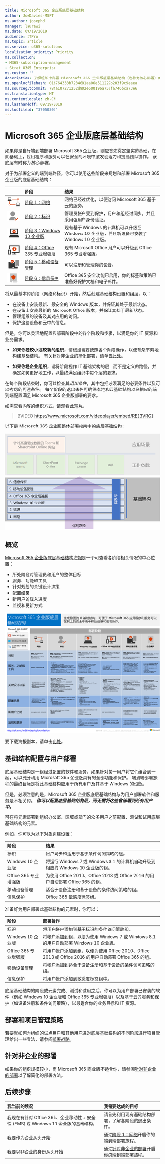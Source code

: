 ```yaml
---
title: Microsoft 365 企业版底层基础结构
author: JoeDavies-MSFT
ms.author: josephd
manager: laurawi
ms.date: 09/19/2019
audience: ITPro
ms.topic: article
ms.service: o365-solutions
localization_priority: Priority
ms.collection:
- M365-subscription-management
- Strat_O365_Enterprise
ms.custom: ''
description: 了解组织中部署 Microsoft 365 企业版底层基础结构（也称为核心部署）的主要阶段。
ms.openlocfilehash: 016764333b7234681aa06e511227b203f9c9eaea
ms.sourcegitcommit: 78fa107271252d902e600196a75cfa746bca73e6
ms.translationtype: HT
ms.contentlocale: zh-CN
ms.lasthandoff: 09/19/2019
ms.locfileid: "37050303"
---
```

# <a name="microsoft-365-enterprise-foundation-infrastructure"></a>Microsoft 365 企业版底层基础结构

如果你是自行端到端部署 Microsoft 365 企业版，则应首先奠定坚实的基础，在此基础上，应用程序和服务可以在安全的环境中激发创造力和提高团队协作。 该底层有时称为*核心部署*。

对于为部署定义的端到端路径，你可以使用这些阶段来规划和部署 Microsoft 365 企业版的底层基础结构：

| | 阶段 | 结果 |
|:-------|:-----|:-----|
|![](./media/deploy-foundation-infrastructure/networking_icon-small.png)|[阶段 1：网络](networking-infrastructure.md)| 网络已经过优化，以便访问 Microsoft 365 基于云的服务。 |
|![](./media/deploy-foundation-infrastructure/identity_icon-small.png)|[阶段 2：标识](identity-infrastructure.md)| 管理员帐户受到保护，用户和组经过同步，并且采用强用户身份验证。 |
|![](./media/deploy-foundation-infrastructure/win10enterprise_icon-small.png)|[阶段 3：Windows 10 企业版](windows10-infrastructure.md)| 现有基于 Windows 的计算机可以升级至 Windows 10 企业版，并且新设备已安装了 Windows 10 企业版。 |
|![](./media/deploy-foundation-infrastructure/O365proplus_icon-small.png)|[阶段 4：Office 365 专业增强版](office365proplus-infrastructure.md)| 现有 Microsoft Office 用户可以升级到 Office 365 专业增强版。 |
|![](./media/deploy-foundation-infrastructure/mobiledevicemgmt_icon-small.png)|[阶段 5：移动设备管理](mobility-infrastructure.md)| 可以注册和管理你的设备。 |
|![](./media/deploy-foundation-infrastructure/infoprotection_icon-small.png)|[阶段 6：信息保护](infoprotect-infrastructure.md)| Office 365 安全功能已启用，你的标签和策略已准备好保护文档和电子邮件。 |

将从最基本的阶段（网络和标识）开始，然后创建基础结构设置和组层，以：

- 在设备上安装最新、最安全的 Windows 版本，并保证其处于最新状态。
- 在设备上安装最新的 Microsoft Office 版本，并保证其处于最新状态。
- 管理组织的设备及其对应用的访问。
- 保护这些设备和云中的信息。

但是，你可以灵活地配置和部署阶段中的各个阶段和步骤，以满足你的 IT 资源和业务需求。

- **如果你是较小或较新的组织**，请根据需要按照各个阶段操作，以便有条不紊地构建基础结构。 有关针对非企业的简化部署，请单击[此处](deploy-foundation-infrastructure-non-enterprises.md)。

-  **如果你是企业组织**，请将阶段视作 IT 基础架构的层，而不是定义的路径，并确定如何更好地工作，以最终满足组织中每个层的要求。

在每个阶段结束时，你可以检查其*退出条件*，其中包括必须满足的必要条件以及可以考虑的可选条件。 每个阶段的退出条件可确保本地和云基础结构以及相应的端到端配置满足 Microsoft 365 企业版部署的要求。

如需查看内容的组织方式，请观看此短片。

> [!VIDEO https://www.microsoft.com/videoplayer/embed/RE23VRG]

以下是 Microsoft 365 企业版整体部署指南中的底层基础结构：

![](./media/deploy-foundation-infrastructure/m365-deploy-content-arch-foundation.png)

## <a name="at-a-glance"></a>概览

[Microsoft 365 企业版底层基础结构海报](media/deploy-foundation-infrastructure/Microsoft365EnterpriseFoundInfra.pdf)是一个可查看各阶段相关情况的中心位置：

- 所处阶段对管理员和用户的整体目标
- 服务、功能和工具
- 针对规划的关键设计决策
- 配置结果
- 新用户的载入进度
- 监视和更新方式

[![Microsoft 365 企业版基础结构海报图像](./media/deploy-foundation-infrastructure/Microsoft365EnterpriseFoundInfra.png)](media/deploy-foundation-infrastructure/Microsoft365EnterpriseFoundInfra.pdf)

要下载海报副本，请单击[此处](https://github.com/MicrosoftDocs/microsoft-365-docs/raw/public/microsoft-365/enterprise/media/deploy-foundation-infrastructure/Microsoft365EnterpriseFoundInfra.pdf)。


## <a name="infrastructure-configuration-vs-user-rollout"></a>基础结构配置与用户部署

底层基础结构是一组经过配置的软件和服务，如果针对某一用户将它们组合到一起，可以充分利用 Microsoft 365 企业版具有的全部功能和保护。 端到端部署旅程的最终目标是将此基础结构应用于所有用户及其基于 Windows 的设备。 

但是，必须注意的是，Microsoft 365 企业版底层基础结构与为用户部署软件和服务是不相关的。 ***你可以配置底层基础结构层，而无需将这些曾部署到所有用户中。***

可在将元素部署到组织办公室、区域或部门的众多用户之前配置、测试和试用底层基础结构的元素。

例如，你可以为以下对象创建设置：

| 阶段 | 结果 |
|:-------|:-----|
| 标识 | 帐户同步和适用于基于条件访问策略的组。 |
| Windows 10 企业版 | 将运行 Windows 7 或 Windows 8.1 的计算机自动升级到相应的 Windows 10 企业版的组。 |
| Office 365 专业增强版 | 为使用 Office 2010、Office 2013 或 Office 2016 的用户自动部署 Office 365 的组。 |
| 移动设备管理 | 适合于设备注册和基于设备的条件访问策略的组。 |
| 信息保护 | Office 365 敏感度标签组。 |

准备好为用户部署此基础结构的元素时，你可以：

| 阶段 | 部署操作 |
|:-------|:-----|
| 标识 | 将用户帐户添加到基于标识的条件访问策略组。 |
| Windows 10 企业版 | 将帐户添加到组，以便为使用 Windows 7 或 Windows 8.1 的用户自动部署 Windows 10 企业版。 |
| Office 365 专业增强版 | 将用户帐户添加到组，以便为使用 Office 2010、Office 2013 或 Office 2016 的用户自动部署 Office 365 的组。 |
| 移动设备管理 | 将帐户添加到适合于设备注册和基于设备的条件访问策略的组。 |
| 信息保护 | 将用户帐户添加到敏感度标签组中。 |

底层基础结构的阶段或元素完成、测试和试用之后，你可以为用户部署已安装的软件（例如 Windows 10 企业版和 Office 365 专业增强版）以及基于云的服务和保护（如设备注册和条件访问策略），以最适合你的业务目标和 IT 资源。

## <a name="deployment-and-project-management-strategies"></a>部署和项目管理策略

若要就如何为组织的试点用户和其他用户进对底层基础结构的不同阶段进行项目管理给出一些看法，请参阅[部署战略](deployment-strategies-microsoft-365-enterprise.md)。

## <a name="deployment-for-non-enterprises"></a>针对非企业的部署

如果你的组织规模较小，而 Microsoft 365 商业版不适合你，请参阅[针对非企业的部署](deploy-foundation-infrastructure-non-enterprises.md)以了解简化的部署方法。


## <a name="next-step"></a>后续步骤

| 我当前的境况 | 我需要达成的目标 |
|:-------|:-----|
| 我现在有针对 Office 365、企业移动性 + 安全性 (EMS) 或 Windows 10 企业版的基础结构。 | 请首先利用现有基础结构部署，了解各阶段的退出条件。 |
| 我要作为企业从头开始 | 通过[阶段 1：网络](networking-infrastructure.md)开启你的端到端部署旅程。 |
| 我要以非企业的身份从头开始 | 通过[针对非企业的部署](deploy-foundation-infrastructure-non-enterprises.md)开启你的端到端部署旅程。 |

